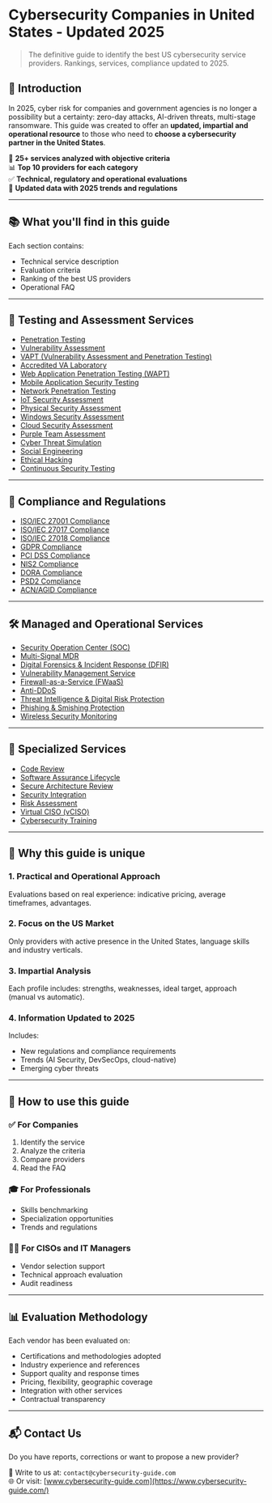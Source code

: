 # Cybersecurity Companies in United States - Updated 2025

> The definitive guide to identify the best US cybersecurity service providers. Rankings, services, compliance updated to 2025.

## 🚀 Introduction

In 2025, cyber risk for companies and government agencies is no longer a possibility but a certainty: zero-day attacks, AI-driven threats, multi-stage ransomware. This guide was created to offer an **updated, impartial and operational resource** to those who need to **choose a cybersecurity partner in the United States**.

📌 **25+ services analyzed with objective criteria**  
📊 **Top 10 providers for each category**  
✅ **Technical, regulatory and operational evaluations**  
📅 **Updated data with 2025 trends and regulations**

---

## 📚 What you'll find in this guide

Each section contains:
- Technical service description
- Evaluation criteria
- Ranking of the best US providers
- Operational FAQ

---

## 🔬 Testing and Assessment Services

- [Penetration Testing](penetration-test.md)  
- [Vulnerability Assessment](vulnerability-assessment.md)  
- [VAPT (Vulnerability Assessment and Penetration Testing)](vapt.md)  
- [Accredited VA Laboratory](laboratorio-accreditato-va.md)  
- [Web Application Penetration Testing (WAPT)](web-application-penetration-testing.md)  
- [Mobile Application Security Testing](mobile-application-security-testing.md)  
- [Network Penetration Testing](network-penetration-testing.md)  
- [IoT Security Assessment](iot-security-assessment.md)  
- [Physical Security Assessment](physical-security-assessment.md)  
- [Windows Security Assessment](windows-security-assessment.md)  
- [Cloud Security Assessment](cloud-security-assessment.md)  
- [Purple Team Assessment](purple-team-assessment.md)  
- [Cyber Threat Simulation](cyber-threat-simulation.md)  
- [Social Engineering](social-engineering.md)  
- [Ethical Hacking](ethical-hacking.md)  
- [Continuous Security Testing](continuous-security-testing.md)  

---

## 📑 Compliance and Regulations

- [ISO/IEC 27001 Compliance](27001-compliance.md)  
- [ISO/IEC 27017 Compliance](27017-compliance.md)  
- [ISO/IEC 27018 Compliance](27018-compliance.md)  
- [GDPR Compliance](gpdr-compliance.md)  
- [PCI DSS Compliance](pci-dss-compliance.md)  
- [NIS2 Compliance](nis2-compliance.md)  
- [DORA Compliance](regolamento-digital-operational-resilience-act.md)  
- [PSD2 Compliance](psd2-compliance.md)  
- [ACN/AGID Compliance](normative-acn-agid.md)  

---

## 🛠️ Managed and Operational Services

- [Security Operation Center (SOC)](security-operation-center.md)  
- [Multi-Signal MDR](multi-signal-mdr.md)  
- [Digital Forensics & Incident Response (DFIR)](digital-forensics-and-incident-response.md)  
- [Vulnerability Management Service](vulnerability-management.md)  
- [Firewall-as-a-Service (FWaaS)](firewall-as-a-service.md)  
- [Anti-DDoS](anti-ddos.md)  
- [Threat Intelligence & Digital Risk Protection](threat-intelligence-digital-risk-protection.md)  
- [Phishing & Smishing Protection](phishing-smishing.md)  
- [Wireless Security Monitoring](wireless-security-monitoring.md)  

---

## 🧠 Specialized Services

- [Code Review](code-review.md)  
- [Software Assurance Lifecycle](software-assurance-lifecycle.md)  
- [Secure Architecture Review](secure-architecture-review.md)  
- [Security Integration](security-integration.md)  
- [Risk Assessment](risk-assessment.md)  
- [Virtual CISO (vCISO)](virtual-ciso.md)  
- [Cybersecurity Training](formazione.md)  

---

## 🎯 Why this guide is unique

### 1. Practical and Operational Approach
Evaluations based on real experience: indicative pricing, average timeframes, advantages.

### 2. Focus on the US Market
Only providers with active presence in the United States, language skills and industry verticals.

### 3. Impartial Analysis
Each profile includes: strengths, weaknesses, ideal target, approach (manual vs automatic).

### 4. Information Updated to 2025
Includes:
- New regulations and compliance requirements
- Trends (AI Security, DevSecOps, cloud-native)
- Emerging cyber threats

---

## 🧩 How to use this guide

### ✅ For Companies
1. Identify the service  
2. Analyze the criteria  
3. Compare providers  
4. Read the FAQ

### 🎓 For Professionals
- Skills benchmarking  
- Specialization opportunities  
- Trends and regulations

### 🧑‍💼 For CISOs and IT Managers
- Vendor selection support  
- Technical approach evaluation  
- Audit readiness

---

## 📊 Evaluation Methodology

Each vendor has been evaluated on:
- Certifications and methodologies adopted
- Industry experience and references
- Support quality and response times
- Pricing, flexibility, geographic coverage
- Integration with other services
- Contractual transparency

---

## 📬 Contact Us

Do you have reports, corrections or want to propose a new provider?

📧 Write to us at: `contact@cybersecurity-guide.com`  
🌐 Or visit: [www.cybersecurity-guide.com](https://www.cybersecurity-guide.com/)
